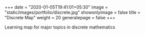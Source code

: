 +++
date = "2020-01-05T19:41:01+05:30"
image = "static/images/portfolio/discrete.jpg"
showonlyimage = false
title = "Discrete Map"
weight = 20
generatepage = false
+++

Learning map for major topics in discrete mathematics
